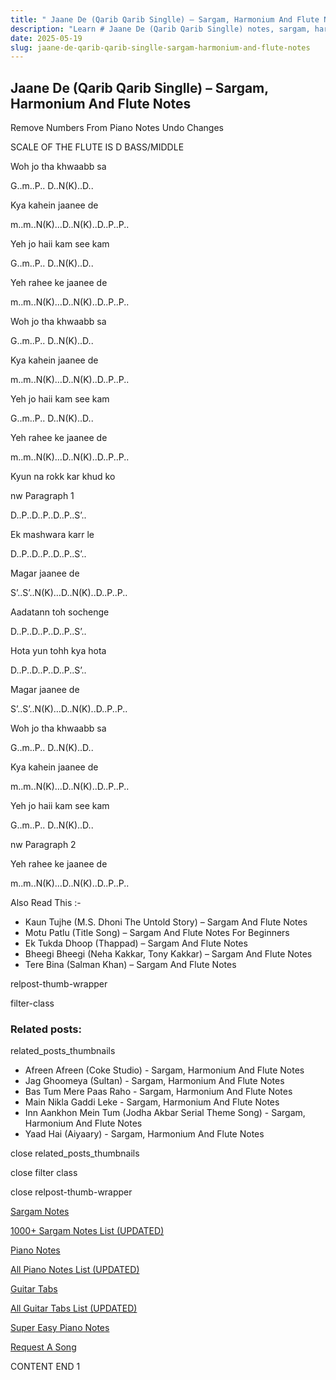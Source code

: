 ```yaml
---
title: " Jaane De (Qarib Qarib Singlle) – Sargam, Harmonium And Flute Notes"
description: "Learn # Jaane De (Qarib Qarib Singlle) notes, sargam, harmonium notations and flute notes. Easy step-by-step tutorial for beginners."
date: 2025-05-19
slug: jaane-de-qarib-qarib-singlle-sargam-harmonium-and-flute-notes
---
```


## Jaane De (Qarib Qarib Singlle) – Sargam, Harmonium And Flute Notes

Remove Numbers From Piano Notes
Undo Changes

SCALE OF THE FLUTE IS D BASS/MIDDLE

Woh jo tha khwaabb sa

G..m..P.. D..N(K)..D..

Kya kahein jaanee de

m..m..N(K)…D..N(K)..D..P..P..

Yeh jo haii kam see kam

G..m..P.. D..N(K)..D..

Yeh rahee ke jaanee de

m..m..N(K)…D..N(K)..D..P..P..

Woh jo tha khwaabb sa

G..m..P.. D..N(K)..D..

Kya kahein jaanee de

m..m..N(K)…D..N(K)..D..P..P..

Yeh jo haii kam see kam

G..m..P.. D..N(K)..D..

Yeh rahee ke jaanee de

m..m..N(K)…D..N(K)..D..P..P..

Kyun na rokk kar khud ko

nw Paragraph 1

D..P..D..P..D..P..S’..

Ek mashwara karr le

D..P..D..P..D..P..S’..

Magar jaanee de

S’..S’..N(K)…D..N(K)..D..P..P..

Aadatann toh sochenge

D..P..D..P..D..P..S’..

Hota yun tohh kya hota

D..P..D..P..D..P..S’..

Magar jaanee de

S’..S’..N(K)…D..N(K)..D..P..P..

Woh jo tha khwaabb sa

G..m..P.. D..N(K)..D..

Kya kahein jaanee de

m..m..N(K)…D..N(K)..D..P..P..

Yeh jo haii kam see kam

G..m..P.. D..N(K)..D..

nw Paragraph 2

Yeh rahee ke jaanee de

m..m..N(K)…D..N(K)..D..P..P..

Also Read This :-

- Kaun Tujhe (M.S. Dhoni The Untold Story) – Sargam And Flute Notes
- Motu Patlu (Title Song) – Sargam And Flute Notes For Beginners
- Ek Tukda Dhoop (Thappad) – Sargam And Flute Notes
- Bheegi Bheegi (Neha Kakkar, Tony Kakkar) – Sargam And Flute Notes
- Tere Bina (Salman Khan) – Sargam And Flute Notes

relpost-thumb-wrapper

filter-class

### Related posts:

related_posts_thumbnails

- Afreen Afreen (Coke Studio) - Sargam, Harmonium And Flute Notes
- Jag Ghoomeya (Sultan) - Sargam, Harmonium And Flute Notes
- Bas Tum Mere Paas Raho - Sargam, Harmonium And Flute Notes
- Main Nikla Gaddi Leke - Sargam, Harmonium And Flute Notes
- Inn Aankhon Mein Tum (Jodha Akbar Serial Theme Song) - Sargam, Harmonium And Flute Notes
- Yaad Hai (Aiyaary) - Sargam, Harmonium And Flute Notes

close related_posts_thumbnails

close filter class

close relpost-thumb-wrapper

[Sargam Notes](/sargam-notes.html)

[1000+ Sargam Notes List (UPDATED)](/all-songs-list-sargam-notes.html)

[Piano Notes](/piano-notes.html)

[All Piano Notes List (UPDATED)](/all-songs-list-piano-notes.html)

[Guitar Tabs](/guitar-tabs.html)

[All Guitar Tabs List (UPDATED)](/all-songs-list-guitar-tabs.html)

[Super Easy Piano Notes](https://studywall.in/)

[Request A Song](/request-a-song.html)

CONTENT END 1
